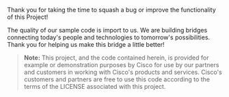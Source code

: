Thank you for taking the time to squash a bug or improve the functionality of this Project!

The quality of our sample code is import to us.  We are building bridges connecting today's people and technologies to tomorrow's possibilities.  Thank you for helping us make this bridge a little better!

> **Note:**  This project, and the code contained herein, is provided for example or demonstration purposes by Cisco for use by our partners and customers in working with Cisco's products and services. Cisco's customers and partners are free to use this code according to the terms of the LICENSE associated with this project.